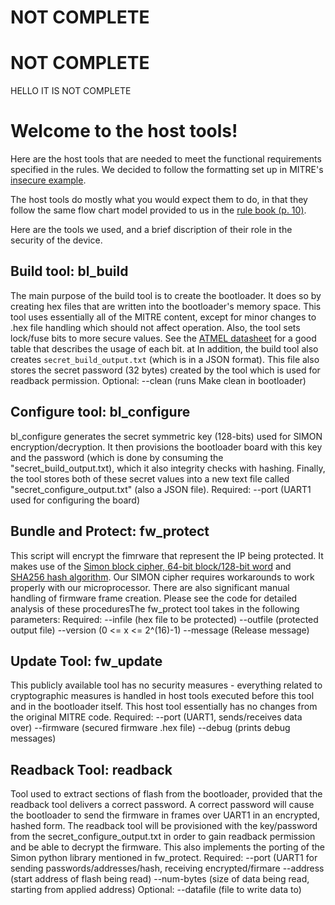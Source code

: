 # NOT COMPLETE

# NOT COMPLETE

HELLO IT IS NOT COMPLETE





# Welcome to the host tools!
Here are the host tools that are needed to meet the functional requirements 
specified in the rules. We decided to follow the formatting set up in MITRE's
[insecure example](https://github.com/mitre-cyber-academy/2017-ectf-insecure-example).

The host tools do mostly what you would expect them to do, in that they follow the same
flow chart model provided to us in the [rule book (p. 10)](http://mitrecyberacademy.org/competitions/embedded/ectf_challenge17_v2.0.pdf).

Here are the tools we used, and a brief discription of their role in the security of 
the device.

## Build tool: bl_build
The main purpose of the build tool is to create the bootloader. It does so by creating hex files
that are written into the bootloader's memory space. This tool uses essentially all of the MITRE content, except for minor changes to .hex file handling which should not affect operation.  Also, the tool sets lock/fuse bits to more secure values. See the [ATMEL datasheet](http://www.atmel.com/Images/Atmel-42719-ATmega1284P_Datasheet.pdf) for a good table that describes the usage of each bit. at In addition, the build tool also creates `secret_build_output.txt` (which is in a JSON format). This file also stores the secret password (32 bytes) created by the tool which is used for readback permission.
Optional:
--clean (runs Make clean in bootloader)

## Configure tool: bl_configure
bl_configure generates the secret symmetric key (128-bits) used for SIMON encryption/decryption. It then provisions the bootloader board with this key and the password (which is done by consuming the "secret_build_output.txt), which it also integrity checks with hashing. Finally, the tool stores both of these secret values into a new text file called "secret_configure_output.txt" (also a JSON file). 
Required:
--port (UART1 used for configuring the board)

## Bundle and Protect: fw_protect
This script will encrypt the fimrware that represent the IP being protected. It makes use of the [Simon 
block cipher, 64-bit block/128-bit word](https://github.com/inmcm/Simon_Speck_Ciphers/tree/master/Python) and [SHA256 hash algorithm](https://docs.python.org/2/library/hashlib.html). Our SIMON cipher requires workarounds to work properly with our microprocessor. There are also significant manual handling of firmware frame creation. Please see the code for detailed analysis of these proceduresThe fw_protect tool takes in the following parameters:
Required:
--infile (hex file to be protected)
--outfile (protected output file)
--version (0 <= x <= 2^(16)-1)
--message (Release message)

## Update Tool: fw_update
This publicly available tool has no security measures - everything related to cryptographic measures is handled in host tools executed before this tool and in the bootloader itself. This host tool essentially has no changes from the original MITRE code.
Required:
--port (UART1, sends/receives data over)
--firmware (secured firmware .hex file)
--debug (prints debug messages)

## Readback Tool: readback
Tool used to extract sections of flash from the bootloader, provided that the readback tool delivers a correct password. A correct password will cause the bootloader to send the firmware in frames over UART1 in an encrypted, hashed form. The readback tool will be provisioned with the key/password from the secret_configure_output.txt in order to gain readback permission and be able to decrypt the firmware. This also implements the porting of the Simon python library mentioned in fw_protect.
Required:
--port (UART1 for sending passwords/addresses/hash, receiving encrypted/firmare
--address (start address of flash being read)
--num-bytes (size of data being read, starting from applied address)
Optional:
--datafile (file to write data to)
